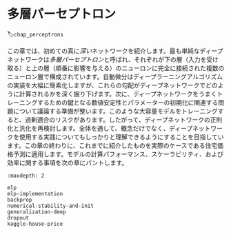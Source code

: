 # 多層パーセプトロン
:label:`chap_perceptrons`

この章では、初めての真に*深い*ネットワークを紹介します。最も単純なディープネットワークは*多層パーセプトロン*と呼ばれ、それぞれが下の層（入力を受け取る）と上の層（順番に影響を与える）のニューロンに完全に接続された複数のニューロン層で構成されています。自動微分はディープラーニングアルゴリズムの実装を大幅に簡素化しますが、これらの勾配がディープネットワークでどのように計算されるかを深く掘り下げます。次に、ディープネットワークをうまくトレーニングするための鍵となる数値安定性とパラメーターの初期化に関連する問題について議論する準備が整います。このような大容量モデルをトレーニングすると、過剰適合のリスクがあります。したがって、ディープネットワークの正則化と汎化を再検討します。全体を通して、概念だけでなく、ディープネットワークを使用する実践についてもしっかりと理解できるようにすることを目指しています。この章の終わりに、これまでに紹介したものを実際のケースである住宅価格予測に適用します。モデルの計算パフォーマンス、スケーラビリティ、および効率に関する事項を次の章にパントします。

```toc
:maxdepth: 2

mlp
mlp-implementation
backprop
numerical-stability-and-init
generalization-deep
dropout
kaggle-house-price
```
